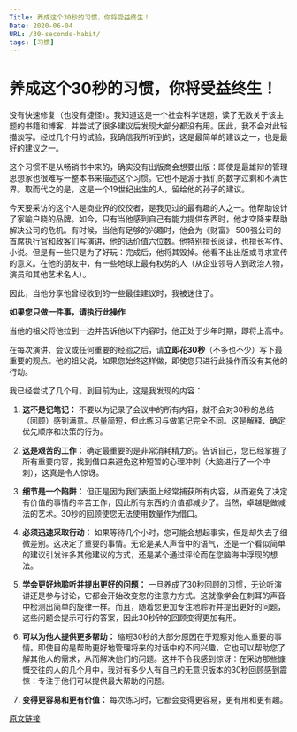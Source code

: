 ```yaml
---
Title: 养成这个30秒的习惯，你将受益终生！
Date: 2020-06-04
URL: /30-seconds-habit/
tags: [习惯]
---
```


养成这个30秒的习惯，你将受益终生！
=================

没有快速修复（也没有捷径）。我知道这是一个社会科学谜题，读了无数关于该主题的书籍和博客，并尝试了很多建议后发现大部分都没有用。因此，我不会对此轻描淡写。经过几个月的试验，我确信我所听到的，这是最简单的建议之一，也是最好的建议之一。

这个习惯不是从畅销书中来的，确实没有出版商会想要出版：即使是最雄辩的管理思想家也很难写一整本书来描述这个习惯。它也不是源于我们的数字过剩和不满世界。取而代之的是，这是一个19世纪出生的人，留给他的孙子的建议。

今天要采访的这个人是商业界的佼佼者，是我见过的最有趣的人之一。他帮助设计了家喻户晓的品牌。如今，只有当他感到自己有能力提供东西时，他才空降来帮助解决公司的危机。有时候，当他有足够的兴趣时，他会为《财富》 500强公司的首席执行官和政客们写演讲，他的话价值六位数。他特别擅长阅读，也擅长写作、小说。但是有一些只是为了好玩：完成后，他将其毁掉。他看不出出版或寻求宣传的意义。在他的朋友中，有一些地球上最有权势的人（从企业领导人到政治人物，演员和其他艺术名人）。

因此，当他分享他曾经收到的一些最佳建议时，我被迷住了。

**如果您只做一件事，请执行此操作**

当他的祖父将他拉到一边并告诉他以下内容时，他正处于少年时期，即将上高中。

在每次演讲、会议或任何重要的经验之后，请**立即花30秒**（不多也不少）写下最重要的观点。他的祖父说，如果您始终这样做，即使您只进行此操作而没有其他的行动。

我已经尝试了几个月。到目前为止，这是我发现的内容：

1.  **这不是记笔记：** 不要以为记录了会议中的所有内容，就不会对30秒的总结（回顾）感到满意。尽量简短，但此练习与做笔记完全不同。这是解释、确定优先顺序和决策的行为。

2.  **这是艰苦的工作：** 确定最重要的是非常消耗精力的。告诉自己，您已经掌握了所有重要内容，找到借口来避免这种短暂的心理冲刺（大脑进行了一个冲刺），这真是令人惊讶。

3.  **细节是一个陷阱：** 但正是因为我们表面上经常捕获所有内容，从而避免了决定有价值的事情的辛苦工作，因此所有东西的价值都减少了。当然，卓越是做减法的艺术。30秒的回顾使您无法使用数量作为借口。

4.  **必须迅速采取行动：** 如果等待几个小时，您可能会想起事实，但是却失去了细微差别。这决定了重要的事情。无论是某人声音中的语气，还是一个看似简单的建议引发许多其他建议的方式，还是某个通过评论而在您脑海中浮现的想法。

5.  **学会更好地聆听并提出更好的问题：** 一旦养成了30秒回顾的习惯，无论听演讲还是参与讨论，它都会开始改变您的注意力方式。这就像学会在刺耳的声音中检测出简单的旋律一样。而且，随着您更加专注地聆听并提出更好的问题，这些问题会提示可行的答案，因此30秒钟的回顾变得更加有用。

6.  **可以为他人提供更多帮助：** 缩短30秒的大部分原因在于观察对他人重要的事情。即使目的是帮助更好地管理将来的对话中的不同兴趣，它也可以帮助您了解其他人的需求，从而解决他们的问题。这并不令我感到惊讶：在采访那些慷慨交往的人的几个月中，我对有多少人有自己的无意识版本的30秒回顾感到震惊：专注于他们可以提供最大帮助的问题。

7.  **变得更容易和更有价值：** 每次练习时，它都会变得更容易，更有用和更有趣。

[原文链接](https://www.huffpost.com/entry/the-30-second-habit-that-_b_4808632)